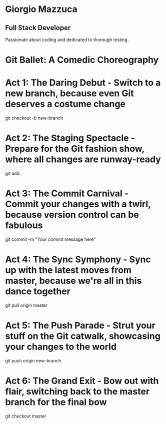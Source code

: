 # Giorgio Mazzuca
## Full Stack Developer

Passionate about coding and dedicated to thorough testing.


# Git Ballet: A Comedic Choreography


# Act 1: The Daring Debut - Switch to a new branch, because even Git deserves a costume change
git checkout -b new-branch

# Act 2: The Staging Spectacle - Prepare for the Git fashion show, where all changes are runway-ready
git add .

# Act 3: The Commit Carnival - Commit your changes with a twirl, because version control can be fabulous
git commit -m "Your commit message here"

# Act 4: The Sync Symphony - Sync up with the latest moves from master, because we're all in this dance together
git pull origin master

# Act 5: The Push Parade - Strut your stuff on the Git catwalk, showcasing your changes to the world
git push origin new-branch

# Act 6: The Grand Exit - Bow out with flair, switching back to the master branch for the final bow
git checkout master
